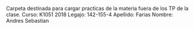 Carpeta destinada para cargar practicas de la materia fuera de los TP de la clase.
Curso: K1051
2018
Legajo: 142-155-4
Apellido: Farias
Nombre: Andres Sebastian
